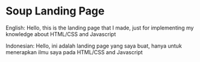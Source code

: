 # Soup Landing Page

English:
Hello, this is the landing page that I made, just for implementing my knowledge about HTML/CSS and Javascript

Indonesian:
Hello, ini adalah landing page yang saya buat, hanya untuk menerapkan ilmu saya pada HTML/CSS and Javascript
